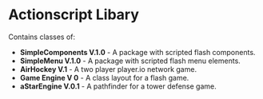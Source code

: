 # Actionscript Libary

Contains classes of:

 * **SimpleComponents V.1.0**	 - A package with scripted flash components.
 * **SimpleMenu V.1.0** 		 - A package with scripted flash menu elements.
 * **AirHockey V.1**			 - A two player player.io network game.
 * **Game Engine V 0**			 - A class layout for a flash game.
 * **aStarEngine V.0.1**		 - A pathfinder for a tower defense game.
 
 